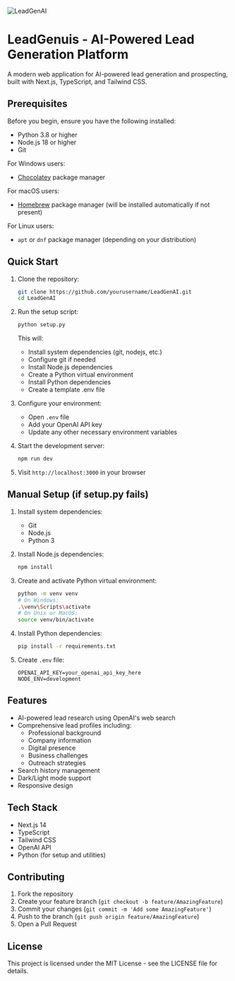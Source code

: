 
![LeadGenAI](https://github.com/user-attachments/assets/95da51e3-8079-47e2-a127-f8529917abdf)

# LeadGenuis - AI-Powered Lead Generation Platform

A modern web application for AI-powered lead generation and prospecting, built with Next.js, TypeScript, and Tailwind CSS.

## Prerequisites

Before you begin, ensure you have the following installed:
- Python 3.8 or higher
- Node.js 18 or higher
- Git

For Windows users:
- [Chocolatey](https://chocolatey.org/install) package manager

For macOS users:
- [Homebrew](https://brew.sh/) package manager (will be installed automatically if not present)

For Linux users:
- `apt` or `dnf` package manager (depending on your distribution)

## Quick Start

1. Clone the repository:
   ```bash
   git clone https://github.com/yourusername/LeadGenAI.git
   cd LeadGenAI
   ```

2. Run the setup script:
   ```bash
   python setup.py
   ```
   This will:
   - Install system dependencies (git, nodejs, etc.)
   - Configure git if needed
   - Install Node.js dependencies
   - Create a Python virtual environment
   - Install Python dependencies
   - Create a template .env file

3. Configure your environment:
   - Open `.env` file
   - Add your OpenAI API key
   - Update any other necessary environment variables

4. Start the development server:
   ```bash
   npm run dev
   ```

5. Visit `http://localhost:3000` in your browser

## Manual Setup (if setup.py fails)

1. Install system dependencies:
   - Git
   - Node.js
   - Python 3

2. Install Node.js dependencies:
   ```bash
   npm install
   ```

3. Create and activate Python virtual environment:
   ```bash
   python -m venv venv
   # On Windows:
   .\venv\Scripts\activate
   # On Unix or MacOS:
   source venv/bin/activate
   ```

4. Install Python dependencies:
   ```bash
   pip install -r requirements.txt
   ```

5. Create `.env` file:
   ```
   OPENAI_API_KEY=your_openai_api_key_here
   NODE_ENV=development
   ```

## Features

- AI-powered lead research using OpenAI's web search
- Comprehensive lead profiles including:
  - Professional background
  - Company information
  - Digital presence
  - Business challenges
  - Outreach strategies
- Search history management
- Dark/Light mode support
- Responsive design

## Tech Stack

- Next.js 14
- TypeScript
- Tailwind CSS
- OpenAI API
- Python (for setup and utilities)

## Contributing

1. Fork the repository
2. Create your feature branch (`git checkout -b feature/AmazingFeature`)
3. Commit your changes (`git commit -m 'Add some AmazingFeature'`)
4. Push to the branch (`git push origin feature/AmazingFeature`)
5. Open a Pull Request

## License

This project is licensed under the MIT License - see the LICENSE file for details.
